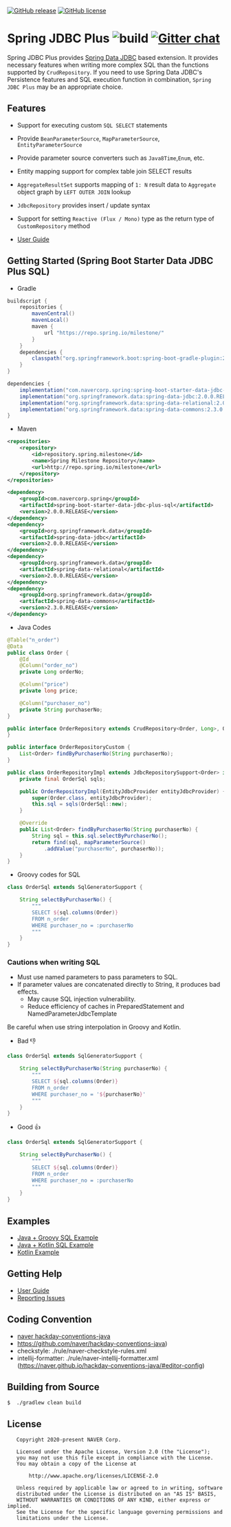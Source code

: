 [![GitHub release](https://img.shields.io/github/v/release/naver/spring-jdbc-plus.svg?include_prereleases)](https://img.shields.io/github/v/release/naver/spring-jdbc-plus.svg?include_prereleases)
[![GitHub license](https://img.shields.io/github/license/naver/spring-jdbc-plus.svg)](https://github.com/naver/spring-jdbc-plus.js/blob/master/LICENSE)

# Spring JDBC Plus ![build](https://github.com/naver/spring-jdbc-plus/workflows/build/badge.svg) [![Gitter chat](https://badges.gitter.im/gitterHQ/gitter.png)](https://gitter.im/naver/spring-jdbc-plus)
Spring JDBC Plus provides [Spring Data JDBC](https://github.com/spring-projects/spring-data-jdbc) based extension.
It provides necessary features when writing more complex SQL than the functions supported by `CrudRepository`.
If you need to use Spring Data JDBC's Persistence features and SQL execution function in combination, `Spring JDBC Plus` may be an appropriate choice.

## Features
- Support for executing custom `SQL SELECT` statements
- Provide `BeanParameterSource`, `MapParameterSource`, `EntityParameterSource`
- Provide parameter source converters such as `Java8Time`,`Enum`, etc.
- Entity mapping support for complex table join SELECT results
- `AggregateResultSet` supports mapping of `1: N` result data to `Aggregate` object graph by `LEFT OUTER JOIN` lookup
- `JdbcRepository` provides insert / update syntax
- Support for setting `Reactive (Flux / Mono)` type as the return type of `CustomRepository` method

- [User Guide](https://github.com/naver/spring-jdbc-plus/wiki)

## Getting Started (Spring Boot Starter Data JDBC Plus SQL)
* Gradle
```gradle
buildscript {
    repositories {
        mavenCentral()
        mavenLocal()
        maven {
            url "https://repo.spring.io/milestone/"
        }
    }
    dependencies {
        classpath("org.springframework.boot:spring-boot-gradle-plugin:2.2.7.RELEASE")
    }
}

dependencies {
    implementation("com.navercorp.spring:spring-boot-starter-data-jdbc-plus-sql:2.0.0.RELEASE")
    implementation("org.springframework.data:spring-data-jdbc:2.0.0.RELEASE")
    implementation("org.springframework.data:spring-data-relational:2.0.0.RELEASE")
    implementation("org.springframework.data:spring-data-commons:2.3.0.RELEASE")
}
```

* Maven
```xml
<repositories>
    <repository>
        <id>repository.spring.milestone</id>
        <name>Spring Milestone Repository</name>
        <url>http://repo.spring.io/milestone</url>
    </repository>
</repositories>

<dependency>
	<groupId>com.navercorp.spring</groupId>
	<artifactId>spring-boot-starter-data-jdbc-plus-sql</artifactId>
	<version>2.0.0.RELEASE</version>
</dependency>
<dependency>
	<groupId>org.springframework.data</groupId>
	<artifactId>spring-data-jdbc</artifactId>
	<version>2.0.0.RELEASE</version>
</dependency>
<dependency>
	<groupId>org.springframework.data</groupId>
	<artifactId>spring-data-relational</artifactId>
	<version>2.0.0.RELEASE</version>
</dependency>
<dependency>
	<groupId>org.springframework.data</groupId>
	<artifactId>spring-data-commons</artifactId>
	<version>2.3.0.RELEASE</version>
</dependency>
```

* Java Codes

```java
@Table("n_order")
@Data
public class Order {
    @Id
    @Column("order_no")
    private Long orderNo;

    @Column("price")
    private long price;

    @Column("purchaser_no")
    private String purchaserNo;
}

public interface OrderRepository extends CrudRepository<Order, Long>, OrderRepositoryCustom {
}

public interface OrderRepositoryCustom {
    List<Order> findByPurchaserNo(String purchaserNo);
}

public class OrderRepositoryImpl extends JdbcRepositorySupport<Order> implements OrderRepositoryCustom {
	private final OrderSql sqls;

	public OrderRepositoryImpl(EntityJdbcProvider entityJdbcProvider) {
		super(Order.class, entityJdbcProvider);
		this.sql = sqls(OrderSql::new);
	}

	@Override
	public List<Order> findByPurchaserNo(String purchaserNo) {
		String sql = this.sql.selectByPurchaserNo();
		return find(sql, mapParameterSource()
			.addValue("purchaserNo", purchaserNo));
	}
}
```

* Groovy codes for SQL
```groovy
class OrderSql extends SqlGeneratorSupport {

    String selectByPurchaserNo() {
        """
        SELECT ${sql.columns(Order)}
        FROM n_order
        WHERE purchaser_no = :purchaserNo
        """
    }
}
```

### Cautions when writing SQL
- Must use named parameters to pass parameters to SQL.
- If parameter values are concatenated directly to String, it produces bad effects. 
    - May cause SQL injection vulnerability.
    - Reduce efficiency of caches in PreparedStatement and NamedParameterJdbcTemplate

Be careful when use string interpolation in Groovy and Kotlin.


* Bad  :-1:
```groovy
class OrderSql extends SqlGeneratorSupport {

    String selectByPurchaserNo(String purchaserNo) {
        """
        SELECT ${sql.columns(Order)}
        FROM n_order
        WHERE purchaser_no = '${purchaserNo}'
        """
    }
}
```

* Good :+1:
```groovy
class OrderSql extends SqlGeneratorSupport {

    String selectByPurchaserNo() {
        """
        SELECT ${sql.columns(Order)}
        FROM n_order
        WHERE purchaser_no = :purchaserNo
        """
    }
}
```

## Examples
* [Java + Groovy SQL Example](./guide-projects/plus-sql-java-groovy-guide)
* [Java + Kotlin SQL Example](./guide-projects/plus-sql-java-kotlin-guide)
* [Kotlin Example](./guide-projects/plus-sql-kotlin-guide)

## Getting Help
- [User Guide](https://github.com/naver/spring-jdbc-plus/wiki)
- [Reporting Issues](https://github.com/naver/spring-jdbc-plus/issues)

## Coding Convention
- [naver hackday-conventions-java](https://naver.github.io/hackday-conventions-java/)
- https://github.com/naver/hackday-conventions-java)
- checkstyle: ./rule/naver-checkstyle-rules.xml
- intellij-formatter: ./rule/naver-intellij-formatter.xml (https://naver.github.io/hackday-conventions-java/#editor-config)

## Building from Source
```
$  ./gradlew clean build
```

## License

```
   Copyright 2020-present NAVER Corp.

   Licensed under the Apache License, Version 2.0 (the "License");
   you may not use this file except in compliance with the License.
   You may obtain a copy of the License at

       http://www.apache.org/licenses/LICENSE-2.0

   Unless required by applicable law or agreed to in writing, software
   distributed under the License is distributed on an "AS IS" BASIS,
   WITHOUT WARRANTIES OR CONDITIONS OF ANY KIND, either express or implied.
   See the License for the specific language governing permissions and
   limitations under the License.
```
